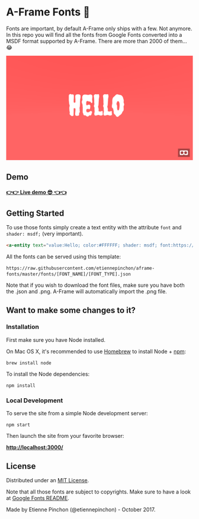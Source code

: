# A-Frame Fonts 📖

Fonts are important, by default A-Frame only ships with a few.
Not anymore. In this repo you will find all the fonts from Google Fonts converted into a MSDF format supported by A-Frame.
There are more than 2000 of them...😂

![](static/screenshot.png)

## Demo

#### [👉👉 Live demo 😎 👈👈](https://etiennepinchon.github.io/aframe-fonts/)

## Getting Started

To use those fonts simply create a text entity with the attribute `font` and `shader: msdf;` (very important).

```html
<a-entity text="value:Hello; color:#FFFFFF; shader: msdf; font:https://raw.githubusercontent.com/etiennepinchon/aframe-fonts/master/fonts/creepster/Creepster-Regular.json;" position="6.7 1 -2"></a-entity>     
```

All the fonts can be served using this template:
```
https://raw.githubusercontent.com/etiennepinchon/aframe-fonts/master/fonts/[FONT_NAME]/[FONT_TYPE].json
```

Note that if you wish to download the font files, make sure you have both the .json and .png. A-Frame will automatically import the .png file.


## Want to make some changes to it?

### Installation

First make sure you have Node installed.

On Mac OS X, it's recommended to use [Homebrew](http://brew.sh/) to install Node + [npm](https://www.npmjs.com):

    brew install node

To install the Node dependencies:

    npm install

### Local Development

To serve the site from a simple Node development server:

    npm start

Then launch the site from your favorite browser:

[__http://localhost:3000/__](http://localhost:3000/)

## License

Distributed under an [MIT License](LICENSE).

Note that all those fonts are subject to copyrights. 
Make sure to have a look at [Google Fonts README](/legal/README.md).

Made by Etienne Pinchon (@etiennepinchon) - October 2017.

